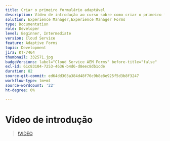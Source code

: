 ```yaml
---
title: Criar o primeiro formulário adaptável
description: Vídeo de introdução ao curso sobre como criar o primeiro formulário adaptável
solution: Experience Manager,Experience Manager Forms
type: Documentation
role: Developer
level: Beginner, Intermediate
version: Cloud Service
feature: Adaptive Forms
topic: Development
jira: KT-7464
thumbnail: 332571.jpg
badgeVersions: label="Cloud Service AEM Forms" before-title="false"
exl-id: 61c83104-7253-4636-b4d6-d8eec8db1cde
duration: 82
source-git-commit: ed64dd303a384d48f76c9b8e8e925f5d3b8f3247
workflow-type: tm+mt
source-wordcount: '22'
ht-degree: 0%

---
```


# Vídeo de introdução


>[!VIDEO](https://video.tv.adobe.com/v/332571?quality=12&learn=on)
